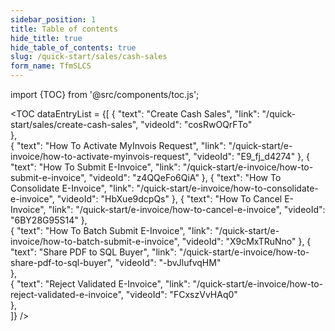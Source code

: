 ```yaml
---
sidebar_position: 1
title: Table of contents
hide_title: true
hide_table_of_contents: true 
slug: /quick-start/sales/cash-sales 
form_name: TfmSLCS
---
```


import {TOC} from '@src/components/toc.js';

<TOC
dataEntryList = {[
{
  "text": "Create Cash Sales", 
  "link": "/quick-start/sales/create-cash-sales",
  "videoId": "cosRwOQrFTo"  
},  
{
  "text": "How To Activate MyInvois Request", 
  "link": "/quick-start/e-invoice/how-to-activate-myinvois-request",
  "videoId": "E9_fj_d4274"
},
{
  "text": "How To Submit E-Invoice", 
  "link": "/quick-start/e-invoice/how-to-submit-e-invoice",
  "videoId": "z4QQeFo6QiA"
},
{
  "text": "How To Consolidate E-Invoice", 
  "link": "/quick-start/e-invoice/how-to-consolidate-e-invoice",
  "videoId": "HbXue9dcpQs"
},
{
  "text": "How To Cancel E-Invoice", 
  "link": "/quick-start/e-invoice/how-to-cancel-e-invoice",
  "videoId": "6BY28G95S14"
},  
{
  "text": "How To Batch Submit E-Invoice", 
  "link": "/quick-start/e-invoice/how-to-batch-submit-e-invoice",
  "videoId": "X9cMxTRuNno"
}, 
{
  "text": "Share PDF to SQL Buyer", 
  "link": "/quick-start/e-invoice/how-to-share-pdf-to-sql-buyer",
  "videoId": "-bvJlufvqHM"    
},  
{
  "text": "Reject Validated E-Invoice", 
  "link": "/quick-start/e-invoice/how-to-reject-validated-e-invoice",
  "videoId": "FCxszVvHAq0"    
},  
]}
/>